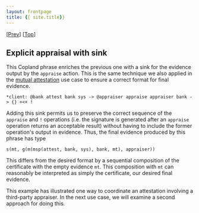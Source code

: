 ```yaml
---
layout: frontpage
title: {{ site.title}}
---
```


\[[Prev](./cba_appraise)\] \[[Top](../cert)\]

## Explicit appraisal with sink

This Copland phrase enriches the previous one with a sink for the
evidence output by the `appraise` action.  This is the same technique
we also applied in the [mutual attestation](../../mutual/mutual)
use case to ensure a correct format for final evidence.

```
*client: @bank attest bank sys -> @appraiser appraise appraiser bank -> {} +<+ !
```

Adding this sink permits us to preserve the correct sequence of the
`appraise` and `!` operations (i.e. the signature is generated after
an `appraise` operation returns an acceptable result) without having
to include the former operation's output in evidence. Thus, the final
evidence produced by this phrase has type

    s(mt, g(m(msp(attest, bank, sys), bank, mt), appraiser))

This differs from the desired format by a sequential composition of
the certificate with the empty evidence `mt`. This composition with
`mt` can reasonably be interpreted as simply the certificate, our
desired final evidence.

This example has illustrated one way to coordinate an attestation
involving a third-party appraiser. In the next use case, we will
examine a second approach for doing this.
